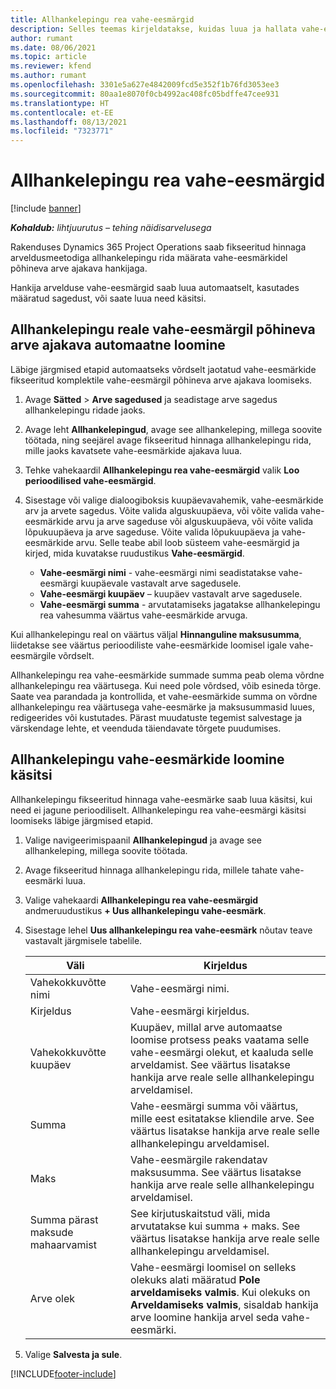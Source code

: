 ```yaml
---
title: Allhankelepingu rea vahe-eesmärgid
description: Selles teemas kirjeldatakse, kuidas luua ja hallata vahe-eesmärkidel põhinevat arve ajakava hankijaga sõlmitud allhankelepingu korral.
author: rumant
ms.date: 08/06/2021
ms.topic: article
ms.reviewer: kfend
ms.author: rumant
ms.openlocfilehash: 3301e5a627e4842009fcd5e352f1b76fd3053ee3
ms.sourcegitcommit: 80aa1e8070f0cb4992ac408fc05bdffe47cee931
ms.translationtype: HT
ms.contentlocale: et-EE
ms.lasthandoff: 08/13/2021
ms.locfileid: "7323771"
---
```

# <a name="subcontract-line-milestones"></a>Allhankelepingu rea vahe-eesmärgid

[!include [banner](../../includes/dataverse-preview.md)]

_**Kohaldub:** lihtjuurutus – tehing näidisarvelusega_

Rakenduses Dynamics 365 Project Operations saab fikseeritud hinnaga arveldusmeetodiga allhankelepingu rida määrata vahe-eesmärkidel põhineva arve ajakava hankijaga.

Hankija arvelduse vahe-eesmärgid saab luua automaatselt, kasutades määratud sagedust, või saate luua need käsitsi.

## <a name="automatically-create-a-milestone-based-invoice-schedule-for-a-subcontract-line"></a>Allhankelepingu reale vahe-eesmärgil põhineva arve ajakava automaatne loomine

Läbige järgmised etapid automaatseks võrdselt jaotatud vahe-eesmärkide fikseeritud komplektile vahe-eesmärgil põhineva arve ajakava loomiseks.

1. Avage **Sätted** > **Arve sagedused** ja seadistage arve sagedus allhankelepingu ridade jaoks.
2. Avage leht **Allhankelepingud**, avage see allhankeleping, millega soovite töötada, ning seejärel avage fikseeritud hinnaga allhankelepingu rida, mille jaoks kavatsete vahe-eesmärkide ajakava luua.
3. Tehke vahekaardil **Allhankelepingu rea vahe-eesmärgid** valik **Loo perioodilised vahe-eesmärgid**.
4. Sisestage või valige dialoogiboksis kuupäevavahemik, vahe-eesmärkide arv ja arvete sagedus. Võite valida alguskuupäeva, või võite valida vahe-eesmärkide arvu ja arve sageduse või alguskuupäeva, või võite valida lõpukuupäeva ja arve sageduse. Võite valida lõpukuupäeva ja vahe-eesmärkide arvu.
Selle teabe abil loob süsteem vahe-eesmärgid ja kirjed, mida kuvatakse ruudustikus **Vahe-eesmärgid**.

   - **Vahe-eesmärgi nimi** - vahe-eesmärgi nimi seadistatakse vahe-eesmärgi kuupäevale vastavalt arve sagedusele.
   - **Vahe-eesmärgi kuupäev** – kuupäev vastavalt arve sagedusele.
   - **Vahe-eesmärgi summa** - arvutatamiseks jagatakse allhankelepingu rea vahesumma väärtus vahe-eesmärkide arvuga.

Kui allhankelepingu real on väärtus väljal **Hinnanguline maksusumma**, liidetakse see väärtus perioodiliste vahe-eesmärkide loomisel igale vahe-eesmärgile võrdselt.

Allhankelepingu rea vahe-eesmärkide summade summa peab olema võrdne allhankelepingu rea väärtusega. Kui need pole võrdsed, võib esineda tõrge. Saate vea parandada ja kontrollida, et vahe-eesmärkide summa on võrdne allhankelepingu rea väärtusega vahe-eesmärke ja maksusummasid luues, redigeerides või kustutades. Pärast muudatuste tegemist salvestage ja värskendage lehte, et veenduda täiendavate tõrgete puudumises.

## <a name="manually-create-subcontract-line-milestones"></a>Allhankelepingu vahe-eesmärkide loomine käsitsi

Allhankelepingu fikseeritud hinnaga vahe-eesmärke saab luua käsitsi, kui need ei jagune perioodiliselt. Allhankelepingu rea vahe-eesmärgi käsitsi loomiseks läbige järgmised etapid.

1. Valige navigeerimispaanil **Allhankelepingud** ja avage see allhankeleping, millega soovite töötada.
2. Avage fikseeritud hinnaga allhankelepingu rida, millele tahate vahe-eesmärki luua.
3. Valige vahekaardi **Allhankelepingu rea vahe-eesmärgid** andmeruudustikus **+ Uus allhankelepingu vahe-eesmärk**.
4. Sisestage lehel **Uus allhankelepingu rea vahe-eesmärk** nõutav teave vastavalt järgmisele tabelile.

    | Väli | Kirjeldus |
    | --- | --- |
    | Vahekokkuvõtte nimi | Vahe-eesmärgi nimi. |
    | Kirjeldus | Vahe-eesmärgi kirjeldus.  |
    | Vahekokkuvõtte kuupäev | Kuupäev, millal arve automaatse loomise protsess peaks vaatama selle vahe-eesmärgi olekut, et kaaluda selle arveldamist. See väärtus lisatakse hankija arve reale selle allhankelepingu arveldamisel. |
    | Summa | Vahe-eesmärgi summa või väärtus, mille eest esitatakse kliendile arve. See väärtus lisatakse hankija arve reale selle allhankelepingu arveldamisel. |
    | Maks | Vahe-eesmärgile rakendatav maksusumma. See väärtus lisatakse hankija arve reale selle allhankelepingu arveldamisel. |
    | Summa pärast maksude mahaarvamist | See kirjutuskaitstud väli, mida arvutatakse kui summa + maks. See väärtus lisatakse hankija arve reale selle allhankelepingu arveldamisel. |
    | Arve olek | Vahe-eesmärgi loomisel on selleks olekuks alati määratud **Pole arveldamiseks valmis**.  Kui olekuks on **Arveldamiseks valmis**, sisaldab hankija arve loomine hankija arvel seda vahe-eesmärki. |

5. Valige **Salvesta ja sule**.


[!INCLUDE[footer-include](../../includes/footer-banner.md)]

